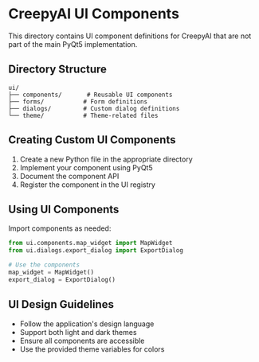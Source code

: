# CreepyAI UI Components

This directory contains UI component definitions for CreepyAI that are not part of the main PyQt5 implementation.

## Directory Structure

```
ui/
├── components/       # Reusable UI components
├── forms/           # Form definitions
├── dialogs/         # Custom dialog definitions
└── theme/           # Theme-related files
```

## Creating Custom UI Components

1. Create a new Python file in the appropriate directory
2. Implement your component using PyQt5
3. Document the component API
4. Register the component in the UI registry

## Using UI Components

Import components as needed:

```python
from ui.components.map_widget import MapWidget
from ui.dialogs.export_dialog import ExportDialog

# Use the components
map_widget = MapWidget()
export_dialog = ExportDialog()
```

## UI Design Guidelines

- Follow the application's design language
- Support both light and dark themes
- Ensure all components are accessible
- Use the provided theme variables for colors
